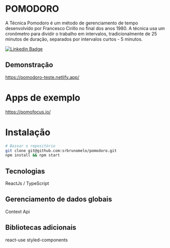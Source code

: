 # POMODORO
A Técnica Pomodoro é um método de gerenciamento de tempo desenvolvido por
Francesco Cirillo no final dos anos 1980. A técnica usa um cronômetro para dividir o
trabalho em intervalos, tradicionalmente de 25 minutos de duração, separados por
intervalos curtos - 5 minutos.

[![Linkedin Badge](https://s6.gifyu.com/images/pomodoro.gif)](https://pomodoro-teste.netlify.app/)

## Demonstração  
https://pomodoro-teste.netlify.app/
 
# Apps de exemplo
https://pomofocus.io/
   
# Instalação

```bash
# Baixar o repositório
git clone git@github.com:srbrunomelo/pomodoro.git
npm install && npm start
```

## Tecnologias
ReactJs / TypeScript  

## Gerenciamento de dados globais
Context Api

## Bibliotecas adicionais
react-use
styled-components
 
